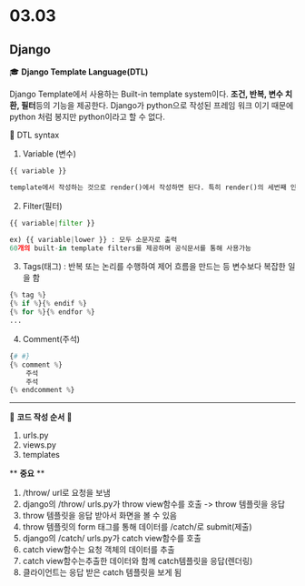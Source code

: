 # 03.03

## Django



:mortar_board: **Django Template Language(DTL)**

 Django Template에서 사용하는 Built-in template system이다. **조건, 반복, 변수 치환, 필터**등의 기능을 제공한다. Django가 python으로 작성된 프레임 워크 이기 때문에 python 처럼 봉지만 python이라고 할 수 없다. 

:star2: DTL syntax

1. Variable (변수)

```python
{{ variable }}

template에서 작성하는 것으로 render()에서 작성하면 된다. 특히 render()의 세번째 인자로 {'key':value}와 같이 딕셔너리 형태로 넘겨줄 수 있다. 'key'값이 template에서 사용 가능한 변수명이 된다. 
```

2. Filter(필터)

```python
{{ variable|filter }}

ex) {{ variable|lower }} : 모두 소문자로 출력
60개의 built-in template filters를 제공하며 공식문서를 통해 사용가능
```

3. Tags(태그) : 반복 또는 논리를 수행하여 제어 흐름을 만드는 등 변수보다 복잡한 일을 함

```python
{% tag %}
{% if %}{% endif %}
{% for %}{% endfor %}
...
```

4. Comment(주석)

```python
{# #}
{% comment %}
    주석
    주석
{% endcomment %}
```



---

:pushpin: **코드 작성 순서** :pushpin:

1. urls.py
2. views.py
3. templates



** **중요** **

1. /throw/ url로 요청을 보냄
2. django의 /throw/ urls.py가 throw view함수를 호출 -> throw 템플릿을 응답
3. throw 템플릿을 응답 받아서 화면을 볼 수 있음
4. throw 템플릿의 form 태그를 통해 데이터를 /catch/로 submit(제출)
5. django의 /catch/ urls.py가 catch view함수를 호출
6. catch view함수는 요청 객체의 데이터를 추출
7. catch view함수는추출한 데이터와 함께 catch템플릿을 응답(렌더링)
8. 클라이언트는  응답 받은 catch 템플릿을 보게 됨
